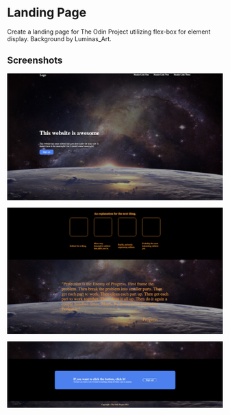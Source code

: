 # Landing Page

Create a landing page for The Odin Project utilizing flex-box for element display. Background by Luminas_Art.

## Screenshots
![](https://github.com/WMeyerIII/Valodier/blob/main/assets/Screen%20Shot%202022-07-11%20at%2016.07.34.png)

![](https://github.com/WMeyerIII/Valodier/blob/main/assets/Screen%20Shot%202022-07-11%20at%2016.08.10.png)

![](https://github.com/WMeyerIII/Valodier/blob/main/assets/Screen%20Shot%202022-07-11%20at%2016.08.15.png)